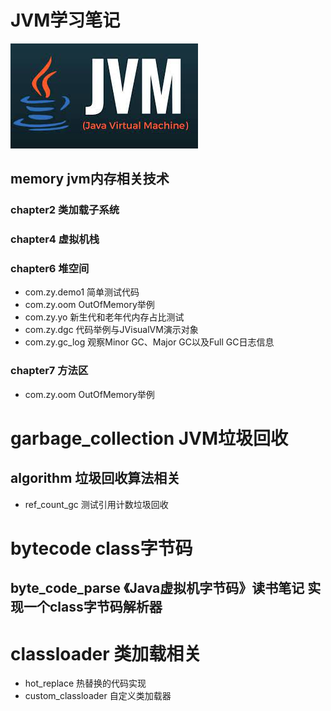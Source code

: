 # JVM学习笔记

![img.png](img/221022/1.png)

## memory jvm内存相关技术

### chapter2  类加载子系统

### chapter4  虚拟机栈

### chapter6  堆空间

- com.zy.demo1 简单测试代码
- com.zy.oom OutOfMemory举例
- com.zy.yo 新生代和老年代内存占比测试
- com.zy.dgc 代码举例与JVisualVM演示对象
- com.zy.gc_log 观察Minor GC、Major GC以及Full GC日志信息

### chapter7 方法区

- com.zy.oom OutOfMemory举例

# garbage_collection JVM垃圾回收

## algorithm  垃圾回收算法相关

- ref_count_gc 测试引用计数垃圾回收

# bytecode class字节码

## byte_code_parse 《Java虚拟机字节码》读书笔记 实现一个class字节码解析器

# classloader 类加载相关

- hot_replace 热替换的代码实现
- custom_classloader 自定义类加载器




